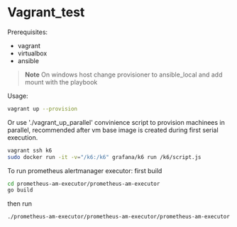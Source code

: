 # Vagrant_test

Prerequisites:
- vagrant
- virtualbox
- ansible

> **Note**
> On windows host change provisioner to ansible_local and add mount with the playbook

Usage:
``` bash
vagrant up --provision
```
Or use './vagrant_up_parallel' convinience script to provision machinees in parallel, recommended after vm base image is created during first serial execution.

```bash
vagrant ssh k6
sudo docker run -it -v="/k6:/k6" grafana/k6 run /k6/script.js
```

To run prometheus alertmanager executor:
first build
``` bash
cd prometheus-am-executor/prometheus-am-executor
go build
```
then run
``` bash
./prometheus-am-executor/prometheus-am-executor/prometheus-am-executor -f prometheus-am-executor/executor.yml
```
